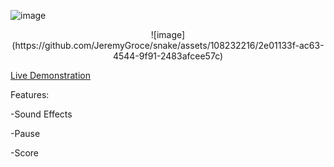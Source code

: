 
![image](https://github.com/JeremyGroce/snake/assets/108232216/6f77fdef-f4f4-49dc-a90e-f33da52afbe6)

<p align="center">
  ![image](https://github.com/JeremyGroce/snake/assets/108232216/2e01133f-ac63-4544-9f91-2483afcee57c)
  
  [Live Demonstration](https://jeremygroce.github.io/snake/src/index.html)


</p>


Features: 

-Sound Effects

-Pause 

-Score
